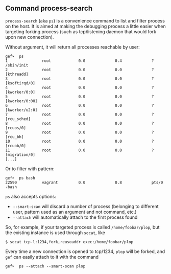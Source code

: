 ## Command process-search ##

`process-search` (aka `ps`) is a convenience command to list and filter process
on the host. It is aimed at making the debugging process a little easier when
targeting forking process (such as tcp/listening daemon that would fork upon
new connection).

Without argument, it will return all processes reachable by user:

```
gef➤  ps
1               root            0.0             0.4             ?           /sbin/init
2               root            0.0             0.0             ?           [kthreadd]
3               root            0.0             0.0             ?           [ksoftirqd/0]
4               root            0.0             0.0             ?           [kworker/0:0]
5               root            0.0             0.0             ?           [kworker/0:0H]
6               root            0.0             0.0             ?           [kworker/u2:0]
7               root            0.0             0.0             ?           [rcu_sched]
8               root            0.0             0.0             ?           [rcuos/0]
9               root            0.0             0.0             ?           [rcu_bh]
10              root            0.0             0.0             ?           [rcuob/0]
11              root            0.0             0.0             ?           [migration/0]
[...]
```

Or to filter with pattern:

```
gef➤  ps bash
22590           vagrant         0.0             0.8             pts/0       -bash
```

`ps` also accepts options:

* `--smart-scan` will discard a number of process (belonging to different
     user, pattern used as an argument and not command, etc.)
* `--attach` will automatically attach to the first process found

So, for example, if your targeted process is called `/home/foobar/plop`, but
the existing instance is used through `socat`, like

```
$ socat tcp-l:1234,fork,reuseaddr exec:/home/foobar/plop
```

Every time a new connection is opened to tcp/1234, `plop` will be forked, and
`gef` can easily attach to it with the command

```
gef➤  ps --attach --smart-scan plop
```
